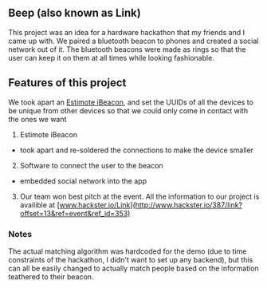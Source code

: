 ## Beep (also known as Link)

This project was an idea for a hardware hackathon that my friends and I came up with. We paired a bluetooth beacon to phones and created a social network out of it. The bluetooth beacons were made as rings so that the user can keep it on them at all times while looking fashionable. 

## Features of this project
We took apart an [Estimote iBeacon](http://estimote.com), and set the UUIDs of all the devices to be unique from other devices so that we could only come in contact with the ones we want

1. Estimote iBeacon
 * took apart and re-soldered the connections to make the device smaller
2. Software to connect the user to the beacon
 * embedded social network into the app
3. Our team won best pitch at the event. All the information to our project is availible at [www.hackster.io/Link](http://www.hackster.io/387/link?offset=13&ref=event&ref_id=353)
	
### Notes
The actual matching algorithm was hardcoded for the demo (due to time constraints of the hackathon, I didn't want to set up any backend), but this can all be easily changed to actually match people based on the information teathered to their beacon.